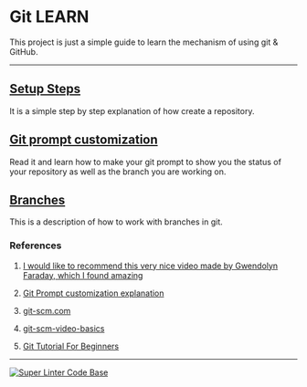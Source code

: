 # Git LEARN

This project is just a simple guide to learn the mechanism of using git & GitHub.
___

## [Setup Steps](steps.md)

It is a simple step by step explanation of how create a repository.

## [Git prompt customization](prompt.md)

Read it and learn how to make your git prompt to show you the status of
your repository as well as the branch you are working on.

## [Branches](branches.md)

This is a description of how to work with branches in git.

### References

1. [I would like to recommend this very nice video made by Gwendolyn Faraday, which I found amazing](https://www.youtube.com/watch?v=RGOj5yH7evk&ab_channel=freeCodeCamp.org)

2. [Git Prompt customization explanation](https://jon.sprig.gs/blog/post/1940)

3. [git-scm.com](https://git-scm.com/book/en/v2/Getting-Started-About-Version-Control)

4. [git-scm-video-basics](https://www.youtube.com/watch?v=SWYqp7iY_Tc)

5. [Git Tutorial For Beginners](https://www.simplilearn.com/tutorials/git-tutorial/git-tutorial-for-beginner)


___
[![Super Linter Code Base](https://github.com/jcabdi/git_learn/actions/workflows/linter.yml/badge.svg)](https://github.com/jcabdi/git_learn/actions?query=workflow%3Alinter+branch%3Amain)